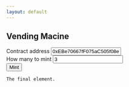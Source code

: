 ```yaml
---
layout: default
---
```




<h2>Vending Macine</h2>
<label for="contract">Contract address</label>
<input id='contract' type='text' name='contract' placeholder='contract address' value="0xEBe70667fF075aC505f08e7BCcC210f54dE1f24b"><br>
<label for="count">How many to mint</label>
<input id='count' type='text' name='count' placeholder='how many to mint' value="3"><br>
<div class='mint-buttons'>
  <button id='mint'>Mint</button>
</div>
<script src="https://cdn.jsdelivr.net/gh/ethereum/web3.js@3.0.0/dist/web3.min.js"></script>
<script src="https://testnet.factoria.app/f0/token_abi.js"></script>
<script src="https://unpkg.com/invitelist@0.0.2/dist/invitelist.js"></script>
<script src="https://unpkg.com/ipfsh@0.0.2/dist/ipfsh.min.js"></script>
<script>
var web3 = new Web3(window.ethereum);
class Vendingmachine {
  constructor () {
    document.querySelector("#contract").addEventListener("input", async (e) => {
      await this.build()
    })
    document.querySelector("#mint").addEventListener("click", async (e) => {
      let publicInviteKey = "0x0000000000000000000000000000000000000000000000000000000000000000"
      let invite = await this.collection.methods.invite(publicInviteKey).call()
      console.log("invite", invite)
      let count = parseInt(document.querySelector("#count").value)
      let cost = parseInt(invite.price) * count;
      await this.mint(
        { key: publicInviteKey, proof: [] },
        count,
        cost
      );
    })  
  }
  async account () {
    let _res = await window.ethereum.send('eth_requestAccounts');
    return _res.result[0];
  }
  async build () {
    let contract_address = document.querySelector("#contract").value
    this.collection = new web3.eth.Contract(token_abi, contract_address);
  }
  async mint (auth, count, cost) {
    let account_address = await this.account();
    let tx = await this.collection.methods.mint(auth, count).send({
      from: account_address,
      value: "" + cost
    })
    console.log("tx")
  }
}
const machine = new Vendingmachine()
machine.build()
</script>

```
The final element.
```
